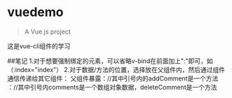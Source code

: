 # vuedemo

> A Vue.js project

这是vue-cli组件的学习

##笔记
1.对于想要强制绑定的元素，可以省略v-bind在前面加上":"即可，如（:index="index"）
2.对于数据/方法的位置，选择放在父组件内，然后通过组件通信传递给其它组件：
  父组件暴露：<Add :addComment="addComment"/>//其中引号内的addComment是一个方法
            ：<list :comments="comments" :deleteComment="deleteComment"/>//其中引号内comments是一个数组对象数据，deleteComment是一个方法

          
